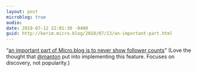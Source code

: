 ```yaml
---
layout: post
microblog: true
audio: 
date: 2018-07-12 22:01:30 -0400
guid: http://kerim.micro.blog/2018/07/13/an-important-part.html
---
```

“[an important part of Micro.blog is to never show follower counts](https://www.manton.org/2018/07/12/following-users-ui.html)” (Love the thought that [@manton](https://micro.blog/manton) put into implementing this feature. Focuses on discovery, not popularity.)
